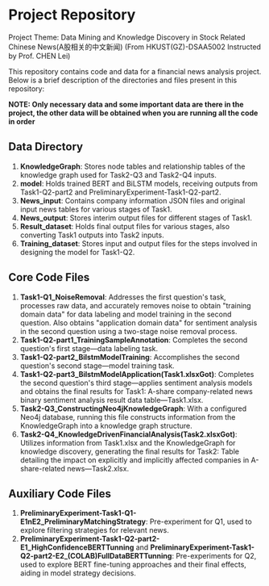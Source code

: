 # Project Repository

Project Theme: Data Mining and Knowledge Discovery in Stock Related Chinese News(A股相关的中文新闻)
(From HKUST(GZ)-DSAA5002 Instructed by Prof. CHEN Lei)

This repository contains code and data for a financial news analysis project. Below is a brief description of the directories and files present in this repository:

**NOTE: Only necessary data and some important data are there in the project, the other data will be obtained when you are running all the code in order**

## Data Directory
1. **KnowledgeGraph**: Stores node tables and relationship tables of the knowledge graph used for Task2-Q3 and Task2-Q4 inputs.
2. **model**: Holds trained BERT and BiLSTM models, receiving outputs from Task1-Q2-part2 and PreliminaryExperiment-Task1-Q2-part2.
3. **News_input**: Contains company information JSON files and original input news tables for various stages of Task1.
4. **News_output**: Stores interim output files for different stages of Task1.
5. **Result_dataset**: Holds final output files for various stages, also converting Task1 outputs into Task2 inputs.
6. **Training_dataset**: Stores input and output files for the steps involved in designing the model for Task1-Q2.

## Core Code Files
1. **Task1-Q1_NoiseRemoval**: Addresses the first question's task, processes raw data, and accurately removes noise to obtain "training domain data" for data labeling and model training in the second question. Also obtains "application domain data" for sentiment analysis in the second question using a two-stage noise removal process.
2. **Task1-Q2-part1_TrainingSampleAnnotation**: Completes the second question's first stage—data labeling task.
3. **Task1-Q2-part2_BilstmModelTraining**: Accomplishes the second question's second stage—model training task.
4. **Task1-Q2-part3_BilstmModelApplication(Task1.xlsxGot)**: Completes the second question's third stage—applies sentiment analysis models and obtains the final results for Task1: A-share company-related news binary sentiment analysis result data table—Task1.xlsx.
5. **Task2-Q3_ConstructingNeo4jKnowledgeGraph**: With a configured Neo4j database, running this file constructs information from the KnowledgeGraph into a knowledge graph structure.
6. **Task2-Q4_KnowledgeDrivenFinancialAnalysis(Task2.xlsxGot)**: Utilizes information from Task1.xlsx and the KnowledgeGraph for knowledge discovery, generating the final results for Task2: Table detailing the impact on explicitly and implicitly affected companies in A-share-related news—Task2.xlsx.

## Auxiliary Code Files
1. **PreliminaryExperiment-Task1-Q1-E1nE2_PreliminaryMatchingStrategy**: Pre-experiment for Q1, used to explore filtering strategies for relevant news.
2. **PreliminaryExperiment-Task1-Q2-part2-E1_HighConfidenceBERTTunning** and **PreliminaryExperiment-Task1-Q2-part2-E2_(COLAB)FullDataBERTTunning**: Pre-experiments for Q2, used to explore BERT fine-tuning approaches and their final effects, aiding in model strategy decisions.
